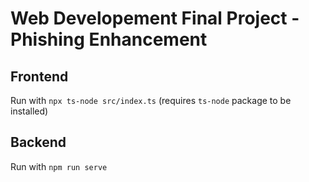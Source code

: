 # Web Developement Final Project - Phishing Enhancement

## Frontend

Run with `npx ts-node src/index.ts` (requires `ts-node` package to be installed)

## Backend

Run with `npm run serve`
